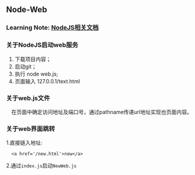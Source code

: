 ## Node-Web

### Learning Note: [NodeJS相关文档](https://www.douban.com/group/topic/35067110/)

### 关于NodeJS启动web服务
1. 下载项目内容；
2. 启动git；
3. 执行 node web.js;
4. 页面输入 127.0.0.1/text.html

### 关于web.js文件
&emsp;在页面中确定访问地址及端口号，通过pathname传递url地址实现也页面内容。

### 关于web界面跳转
1.直接链入地址:
```
  <a href='/new.html'>new</a>
```
2.通过`index.js`启动`NewWeb.js`